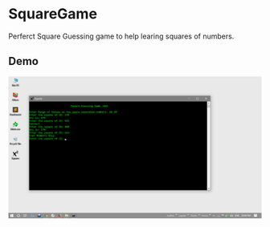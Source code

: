 # SquareGame
Perferct Square Guessing game to help learing squares of numbers. 


## Demo
![](/demo.png)
